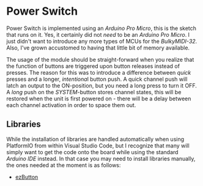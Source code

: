 # Power Switch
Power Switch is implemented using an *Arduino Pro Micro*, this is the sketch that runs on it. Yes, it certainly did not *need* to be an *Arduino Pro Micro*. I just didn't want to introduce any more types of MCUs for the *BulkyMIDI-32*. Also, I've grown accustomed to having that little bit of memory available.

The usage of the module should be straight-forward when you realize that the function of buttons are triggered upon button releases instead of presses. The reason for this was to introduce a difference between *quick* presses and a longer, *intentiona*l button push. A quick channel push will latch an output to the ON-position, but you need a long press to turn it OFF. A *long* push on the *SYSTEM*-button stores channel states, this will be restored when the unit is first powered on - there will be a delay between each channel activation in order to space them out. 

## Libraries
While the installation of libraries are handled automatically when using PlatformIO from within Visual Studio Code, but I recognize that many will simply want to get the code onto the board while using the standard *Arduino IDE* instead. In that case you may need to install libraries manually, the ones needed at the moment is as follows:
- [ezButton](https://github.com/ArduinoGetStarted/button)